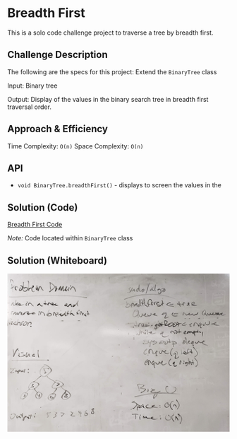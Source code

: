 # Breadth First
<!-- Short summary or background information -->
This is a solo code challenge project to traverse a tree by breadth first.

## Challenge Description
<!-- Description of the challenge -->
The following are the specs for this project:
Extend the `BinaryTree` class

Input: Binary tree

Output: Display of the values in the binary search tree in breadth first traversal order.

## Approach & Efficiency
<!-- What approach did you take? Why? What is the Big O space/time for this approach? -->
Time Complexity: `O(n)`
Space Complexity: `O(n)`

## API
<!-- Description of each method publicly available to your Linked List -->
* `void BinaryTree.breadthFirst()` - displays to screen the values in the 

## Solution (Code)
<!-- Link to code -->
[Breadth First Code](https://github.com/stephenchu530/data-structures-and-algorithms/blob/master/Tree/src/main/java/Tree/BinaryTree.java)

*Note:* Code located within `BinaryTree` class

## Solution (Whiteboard)
<!-- Embedded whiteboard image -->
![Whiteboard](assets/BreadthFirst.jpg)
